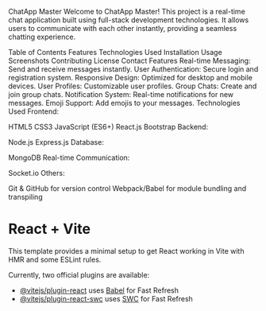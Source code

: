 ChatApp Master
Welcome to ChatApp Master! This project is a real-time chat application built using full-stack development technologies. It allows users to communicate with each other instantly, providing a seamless chatting experience.

Table of Contents
Features
Technologies Used
Installation
Usage
Screenshots
Contributing
License
Contact
Features
Real-time Messaging: Send and receive messages instantly.
User Authentication: Secure login and registration system.
Responsive Design: Optimized for desktop and mobile devices.
User Profiles: Customizable user profiles.
Group Chats: Create and join group chats.
Notification System: Real-time notifications for new messages.
Emoji Support: Add emojis to your messages.
Technologies Used
Frontend:

HTML5
CSS3
JavaScript (ES6+)
React.js
Bootstrap
Backend:

Node.js
Express.js
Database:

MongoDB
Real-time Communication:

Socket.io
Others:

Git & GitHub for version control
Webpack/Babel for module bundling and transpiling





# React + Vite

This template provides a minimal setup to get React working in Vite with HMR and some ESLint rules.

Currently, two official plugins are available:

- [@vitejs/plugin-react](https://github.com/vitejs/vite-plugin-react/blob/main/packages/plugin-react/README.md) uses [Babel](https://babeljs.io/) for Fast Refresh
- [@vitejs/plugin-react-swc](https://github.com/vitejs/vite-plugin-react-swc) uses [SWC](https://swc.rs/) for Fast Refresh

